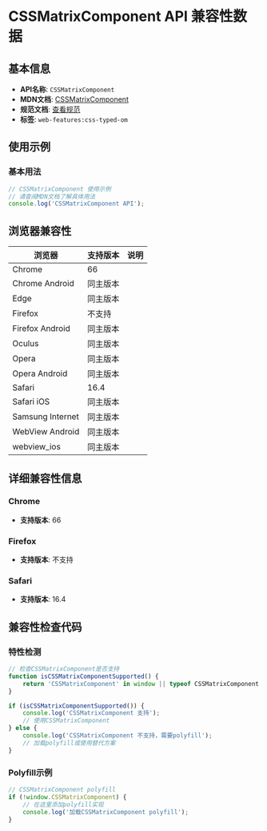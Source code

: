 # CSSMatrixComponent API 兼容性数据

## 基本信息

- **API名称**: `CSSMatrixComponent`
- **MDN文档**: [CSSMatrixComponent](https://developer.mozilla.org/docs/Web/API/CSSMatrixComponent)
- **规范文档**: [查看规范](https://drafts.css-houdini.org/css-typed-om/#cssmatrixcomponent)
- **标签**: `web-features:css-typed-om`

## 使用示例

### 基本用法

```javascript
// CSSMatrixComponent 使用示例
// 请查阅MDN文档了解具体用法
console.log('CSSMatrixComponent API');
```

## 浏览器兼容性

| 浏览器 | 支持版本 | 说明 |
|--------|----------|------|
| Chrome | 66 |  |
| Chrome Android | 同主版本 |  |
| Edge | 同主版本 |  |
| Firefox | 不支持 |  |
| Firefox Android | 同主版本 |  |
| Oculus | 同主版本 |  |
| Opera | 同主版本 |  |
| Opera Android | 同主版本 |  |
| Safari | 16.4 |  |
| Safari iOS | 同主版本 |  |
| Samsung Internet | 同主版本 |  |
| WebView Android | 同主版本 |  |
| webview_ios | 同主版本 |  |

## 详细兼容性信息

### Chrome

- **支持版本**: 66

### Firefox

- **支持版本**: 不支持

### Safari

- **支持版本**: 16.4

## 兼容性检查代码

### 特性检测

```javascript
// 检查CSSMatrixComponent是否支持
function isCSSMatrixComponentSupported() {
    return 'CSSMatrixComponent' in window || typeof CSSMatrixComponent !== 'undefined';
}

if (isCSSMatrixComponentSupported()) {
    console.log('CSSMatrixComponent 支持');
    // 使用CSSMatrixComponent
} else {
    console.log('CSSMatrixComponent 不支持，需要polyfill');
    // 加载polyfill或使用替代方案
}
```

### Polyfill示例

```javascript
// CSSMatrixComponent polyfill
if (!window.CSSMatrixComponent) {
    // 在这里添加polyfill实现
    console.log('加载CSSMatrixComponent polyfill');
}
```

